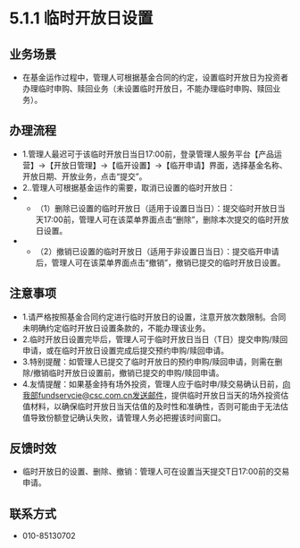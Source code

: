 # 5.1.1 临时开放日设置
## <i class="hicon lb1"></i>业务场景
- 在基金运作过程中，管理人可根据基金合同的约定，设置临时开放日为投资者办理临时申购、赎回业务（未设置临时开放日，不能办理临时申购、赎回业务）。

## <i class="hicon lb2"></i>办理流程
- 1.管理人最迟可于该临时开放日当日17:00前，登录管理人服务平台【产品运营】->【开放日管理】->【临开设置】->【临开申请】界面，选择基金名称、开放日期、开放业务，点击“提交”。
- 2..管理人可根据基金运作的需要，取消已设置的临时开放日：
- - （1）删除已设置的临时开放日（适用于设置日当日）：提交临时开放日当天17:00前，管理人可在该菜单界面点击“删除”，删除本次提交的临时开放日设置。
- - （2）撤销已设置的临时开放日（适用于非设置日当日）：提交临开申请后，管理人可在该菜单界面点击“撤销”，撤销已提交的临时开放日设置。

## <i class="hicon lb3"></i>注意事项
- 1.请严格按照基金合同约定进行临时开放日的设置，注意开放次数限制。合同未明确约定临时开放日设置条款的，不能办理该业务。
- 2.临时开放日设置完毕后，管理人可于临时开放日当日（T日）提交申购/赎回申请，或在临时开放日设置完成后提交预约申购/赎回申请。
- 3.特别提醒：如管理人已提交了临时开放日的预约申购/赎回申请，则需在删除/撤销临时开放日设置前，撤销已提交的申购/赎回申请。
- 4.友情提醒：如果基金持有场外投资，管理人应于临时申/赎交易确认日前，向我部fundservcie@csc.com.cn发送邮件，提供临时开放日当天的场外投资估值材料，以确保临时开放日当天估值的及时性和准确性，否则可能由于无法估值导致份额登记确认失败，请管理人务必把握该时间窗口。

## <i class="hicon lb4"></i>反馈时效
- 临时开放日的设置、删除、撤销：管理人可在设置当天提交T日17:00前的交易申请。

## <i class="hicon lb5"></i>联系方式
- 010-85130702
